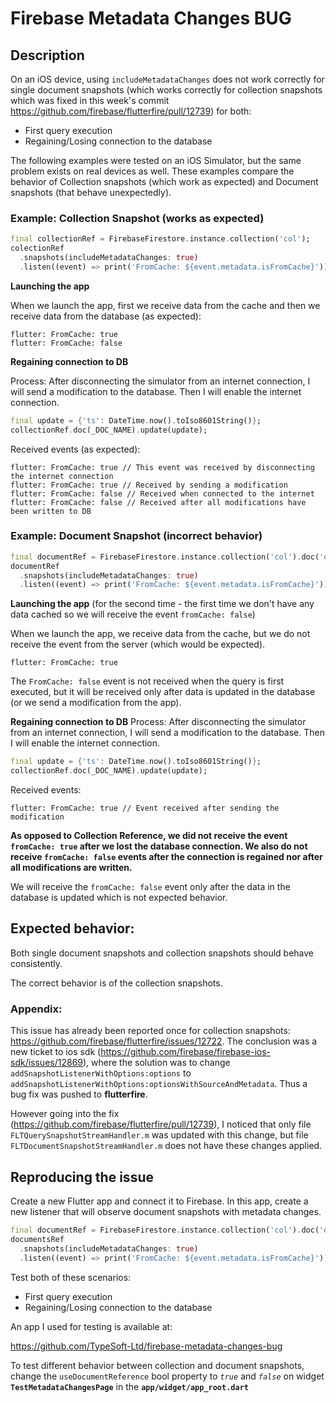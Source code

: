 # Firebase Metadata Changes BUG

## Description

On an iOS device, using `includeMetadataChanges` does not work correctly for single document snapshots (which works correctly for collection snapshots which was fixed in this week's commit https://github.com/firebase/flutterfire/pull/12739) for both:
- First query execution
- Regaining/Losing connection to the database

The following examples were tested on an iOS Simulator, but the same problem exists on real devices as well.
These examples compare the behavior of Collection snapshots (which work as expected) and Document snapshots (that behave unexpectedly).

### Example: Collection Snapshot (works as expected)
```dart
final collectionRef = FirebaseFirestore.instance.collection('col');
colectionRef
  .snapshots(includeMetadataChanges: true)
  .listen((event) => print('FromCache: ${event.metadata.isFromCache}'));
```

**Launching the app**

When we launch the app, first we receive data from the cache and then we receive data from the database (as expected):
```
flutter: FromCache: true
flutter: FromCache: false
```

**Regaining connection to DB**

Process: After disconnecting the simulator from an internet connection, I will send a modification to the database. Then I will enable the internet connection.
```dart
final update = {'ts': DateTime.now().toIso8601String()};
collectionRef.doc(_DOC_NAME).update(update);
```
Received events (as expected):
```
flutter: FromCache: true // This event was received by disconnecting the internet connection
flutter: FromCache: true // Received by sending a modification
flutter: FromCache: false // Received when connected to the internet
flutter: FromCache: false // Received after all modifications have been written to DB
```

### Example: Document Snapshot (incorrect behavior)
```dart
final documentRef = FirebaseFirestore.instance.collection('col').doc('doc');
documentRef
  .snapshots(includeMetadataChanges: true)
  .listen((event) => print('FromCache: ${event.metadata.isFromCache}'));
```

**Launching the app** (for the second time - the first time we don't have any data cached so we will receive the event `fromCache: false`)

When we launch the app, we receive data from the cache, but we do not receive the event from the server (which would be expected).
```
flutter: FromCache: true
```

The `FromCache: false` event is not received when the query is first executed, but it will be received only after data is updated in the database (or we send a modification from the app).

**Regaining connection to DB**
Process: After disconnecting the simulator from an internet connection, I will send a modification to the database. Then I will enable the internet connection.
```dart
final update = {'ts': DateTime.now().toIso8601String()};
collectionRef.doc(_DOC_NAME).update(update);
```
Received events:
```
flutter: FromCache: true // Event received after sending the modification
```

**As opposed to Collection Reference, we did not receive the event `fromCache: true` after we lost the database connection. We also do not receive `fromCache: false` events after the connection is regained nor after all modifications are written.**

We will receive the `fromCache: false` event only after the data in the database is updated which is not expected behavior.

## Expected behavior:
Both single document snapshots and collection snapshots should behave consistently.

The correct behavior is of the collection snapshots.

### Appendix:

This issue has already been reported once for collection snapshots: https://github.com/firebase/flutterfire/issues/12722.
The conclusion was a new ticket to ios sdk (https://github.com/firebase/firebase-ios-sdk/issues/12869), where the solution was to change `addSnapshotListenerWithOptions:options` to `addSnapshotListenerWithOptions:optionsWithSourceAndMetadata`.
Thus a bug fix was pushed to **flutterfire**.

However going into the fix (https://github.com/firebase/flutterfire/pull/12739), I noticed that only file `FLTQuerySnapshotStreamHandler.m` was updated with this change, but file `FLTDocumentSnapshotStreamHandler.m` does not have these changes applied.

## Reproducing the issue

Create a new Flutter app and connect it to Firebase. In this app, create a new listener that will observe document snapshots with metadata changes.
```dart
final documentRef = FirebaseFirestore.instance.collection('col').doc('doc');
documentsRef
  .snapshots(includeMetadataChanges: true)
  .listen((event) => print('FromCache: ${event.metadata.isFromCache}'));
```
Test both of these scenarios:
- First query execution
- Regaining/Losing connection to the database

An app I used for testing is available at:

https://github.com/TypeSoft-Ltd/firebase-metadata-changes-bug

To test different behavior between collection and document snapshots, change the `useDocumentReference` bool property to *`true`* and *`false`* on widget **`TestMetadataChangesPage`** in the **`app/widget/app_root.dart`**
